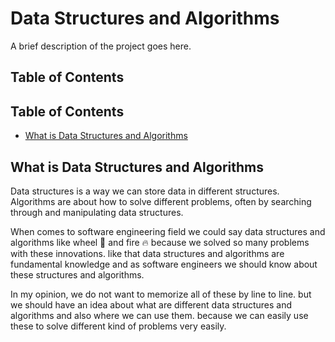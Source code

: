 # Data Structures and Algorithms

A brief description of the project goes here.

## Table of Contents
## Table of Contents
- [What is Data Structures and Algorithms](#what-is-data-structures-and-algorithms)

## What is Data Structures and Algorithms
Data structures is a way we can store data in different structures. Algorithms are about how to solve different problems, often by searching through and manipulating data structures. 

When comes to software engineering field we could say data structures and algorithms like wheel 🛞 and fire 🔥 because we solved so many problems with these innovations. like that data structures and algorithms are fundamental knowledge and as software engineers we should know about these structures and algorithms. 

In my opinion, we do not want to memorize all of these by line to line. but we should have an idea about what are different data structures and algorithms and also where we can use them. because we can easily use these to solve different kind of problems very easily.
